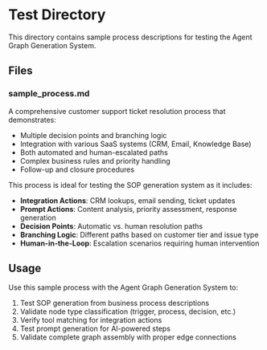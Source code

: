 # Test Directory

This directory contains sample process descriptions for testing the Agent Graph Generation System.

## Files

### sample_process.md
A comprehensive customer support ticket resolution process that demonstrates:
- Multiple decision points and branching logic
- Integration with various SaaS systems (CRM, Email, Knowledge Base)
- Both automated and human-escalated paths
- Complex business rules and priority handling
- Follow-up and closure procedures

This process is ideal for testing the SOP generation system as it includes:
- **Integration Actions**: CRM lookups, email sending, ticket updates
- **Prompt Actions**: Content analysis, priority assessment, response generation
- **Decision Points**: Automatic vs. human resolution paths
- **Branching Logic**: Different paths based on customer tier and issue type
- **Human-in-the-Loop**: Escalation scenarios requiring human intervention

## Usage

Use this sample process with the Agent Graph Generation System to:
1. Test SOP generation from business process descriptions
2. Validate node type classification (trigger, process, decision, etc.)
3. Verify tool matching for integration actions
4. Test prompt generation for AI-powered steps
5. Validate complete graph assembly with proper edge connections